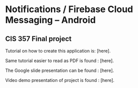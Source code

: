 # Notifications / Firebase Cloud Messaging – Android

 ## CIS 357 Final project

Tutorial on how to create this application is: [here].

Same tutorial easier to read as PDF is found : [here].

The Google slide presentation can be found   : [here].

Video demo presentation of project is found  : [here].

